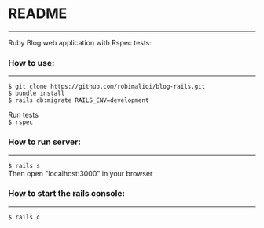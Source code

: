 # README

---

Ruby Blog web application with Rspec tests:

### How to use:

---

`$ git clone https://github.com/robimaliqi/blog-rails.git`<br />
`$ bundle install`<br />
`$ rails db:migrate RAILS_ENV=development`<br />

Run tests<br />
`$ rspec`

### How to run server:

---

`$ rails s`<br />
Then open "localhost:3000" in your browser

### How to start the rails console:

---

`$ rails c`
